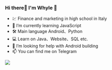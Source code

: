 ### Hi there👋 I'm Whyle 🍓

- 💹 Finance and marketing in high school in Italy
- 🌱 I’m currently learning JavaScript
- 🛠️ Main language Android、Python
- 💻 Learn on Java、Website、SQL etc.
- 🤔 I’m looking for help with Android building
- 📫 You can find me on Telegram

![](https://github-readme-stats.vercel.app/api?username=whyle)
